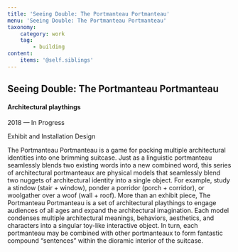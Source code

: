 ```yaml
---
title: 'Seeing Double: The Portmanteau Portmanteau'
menu: 'Seeing Double: The Portmanteau Portmanteau'
taxonomy:
    category: work
    tag:
        - building
content:
    items: '@self.siblings'
---
```


## Seeing Double: The Portmanteau Portmanteau
#### Architectural playthings

<span class="textcolor">2018 — In Progress</span>

Exhibit and Installation Design

The Portmanteau Portmanteau is a game for packing multiple architectural identities into one brimming suitcase. Just as a linguistic portmanteau seamlessly blends two existing words into a new combined word, this series of architectural portmanteaux are physical models that seamlessly blend two nuggets of architectural identity into a single object. For example, study a stindow (stair + window), ponder a porridor (porch + corridor), or woolgather over a woof (wall + roof). More than an exhibit piece, The Portmanteau Portmanteau is a set of architectural playthings to engage audiences of all ages and expand the architectural imagination. Each model condenses multiple architectural meanings, behaviors, aesthetics, and characters into a singular toy-like interactive object. In turn, each portmanteau may be combined with other portmanteaux to form fantastic compound “sentences” within the dioramic interior of the suitcase.